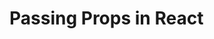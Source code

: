 <!---
{"next":"Topics/react_methods.md","title":"Passing Props in React"}
-->

# Passing Props in React